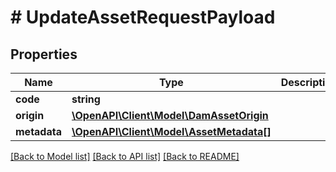 # # UpdateAssetRequestPayload


## Properties 


Name | Type | Description | Notes
------------ | ------------- | ------------- | -------------
**code**| **string** |   | [optional]
**origin**| [**\OpenAPI\Client\Model\DamAssetOrigin**](DamAssetOrigin.md) |   |
**metadata**| [**\OpenAPI\Client\Model\AssetMetadata[]**](AssetMetadata.md) |   | [optional]


[[Back to Model list]](../../README.md#models) [[Back to API list]](../../README.md#endpoints) [[Back to README]](../../README.md)

